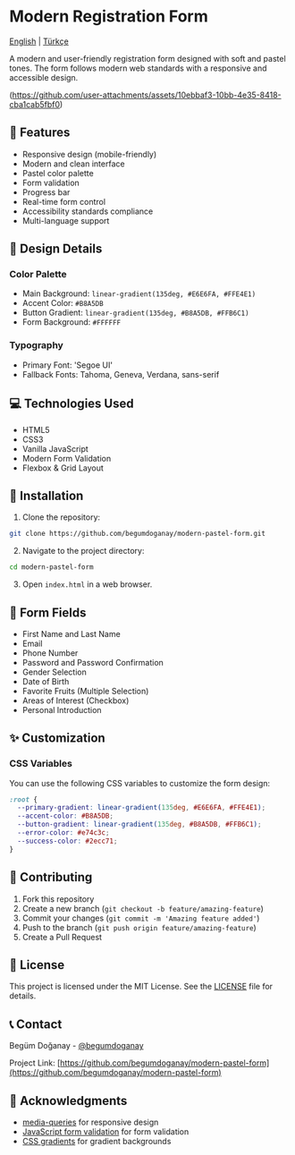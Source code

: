 # Modern  Registration Form

[English](README_EN.md) | [Türkçe](README.md)

A modern and user-friendly registration form designed with soft and pastel tones. The form follows modern web standards with a responsive and accessible design.


(https://github.com/user-attachments/assets/10ebbaf3-10bb-4e35-8418-cba1cab5fbf0)

## 🌟 Features

- Responsive design (mobile-friendly)
- Modern and clean interface
- Pastel color palette
- Form validation
- Progress bar
- Real-time form control
- Accessibility standards compliance
- Multi-language support

## 🎨 Design Details

### Color Palette
- Main Background: `linear-gradient(135deg, #E6E6FA, #FFE4E1)`
- Accent Color: `#B8A5DB`
- Button Gradient: `linear-gradient(135deg, #B8A5DB, #FFB6C1)`
- Form Background: `#FFFFFF`

### Typography
- Primary Font: 'Segoe UI'
- Fallback Fonts: Tahoma, Geneva, Verdana, sans-serif

## 💻 Technologies Used

- HTML5
- CSS3
- Vanilla JavaScript
- Modern Form Validation
- Flexbox & Grid Layout

## 🚀 Installation

1. Clone the repository:
```bash
git clone https://github.com/begumdoganay/modern-pastel-form.git
```

2. Navigate to the project directory:
```bash
cd modern-pastel-form
```

3. Open `index.html` in a web browser.

## 📝 Form Fields

- First Name and Last Name
- Email
- Phone Number
- Password and Password Confirmation
- Gender Selection
- Date of Birth
- Favorite Fruits (Multiple Selection)
- Areas of Interest (Checkbox)
- Personal Introduction

## ✨ Customization

### CSS Variables
You can use the following CSS variables to customize the form design:

```css
:root {
  --primary-gradient: linear-gradient(135deg, #E6E6FA, #FFE4E1);
  --accent-color: #B8A5DB;
  --button-gradient: linear-gradient(135deg, #B8A5DB, #FFB6C1);
  --error-color: #e74c3c;
  --success-color: #2ecc71;
}
```

## 🤝 Contributing

1. Fork this repository
2. Create a new branch (`git checkout -b feature/amazing-feature`)
3. Commit your changes (`git commit -m 'Amazing feature added'`)
4. Push to the branch (`git push origin feature/amazing-feature`)
5. Create a Pull Request

## 📄 License

This project is licensed under the MIT License. See the [LICENSE](LICENSE) file for details.

## 📞 Contact

Begüm Doğanay - [@begumdoganay](https://github.com/begumdoganay)

Project Link: [https://github.com/begumdoganay/modern-pastel-form](https://github.com/begumdoganay/modern-pastel-form)

## 🙏 Acknowledgments

- [media-queries](https://developer.mozilla.org/en-US/docs/Web/CSS/Media_Queries) for responsive design
- [JavaScript form validation](https://developer.mozilla.org/en-US/docs/Learn/Forms/Form_validation) for form validation
- [CSS gradients](https://developer.mozilla.org/en-US/docs/Web/CSS/gradient) for gradient backgrounds
